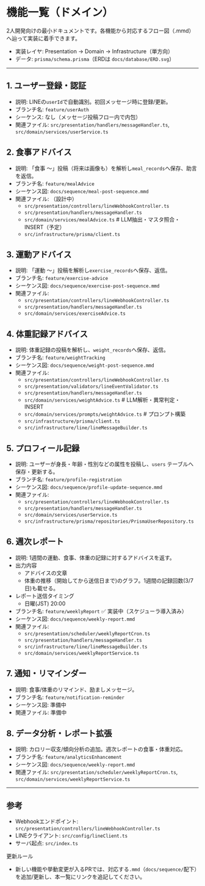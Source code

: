 # 機能一覧（ドメイン）

2人開発向けの最小ドキュメントです。各機能から対応するフロー図（.mmd）へ辿って実装に着手できます。

- 実装レイヤ: Presentation → Domain → Infrastructure（単方向）
- データ: `prisma/schema.prisma`（ERDは `docs/database/ERD.svg`）

---

## 1. ユーザー登録・認証
- 説明: LINEの`userId`で自動識別。初回メッセージ時に登録/更新。
- ブランチ名: `feature/userAuth`
- シーケンス: なし（メッセージ投稿フロー内で内包）
- 関連ファイル: `src/presentation/handlers/messageHandler.ts`, `src/domain/services/userService.ts`

## 2. 食事アドバイス
- 説明: 「食事 〜」投稿（将来は画像も）を解析し`meal_records`へ保存、助言を返信。
- ブランチ名: `feature/mealAdvice`
- シーケンス図: `docs/sequence/meal-post-sequence.mmd`
- 関連ファイル: （設計中）
    - `src/presentation/controllers/lineWebhookController.ts`
    - `src/presentation/handlers/messageHandler.ts`
    - `src/domain/services/mealAdvice.ts`            # LLM抽出・マスタ照合・INSERT（予定）
    - `src/infrastructure/prisma/client.ts`

## 3. 運動アドバイス
- 説明: 「運動 〜」投稿を解析し`exercise_records`へ保存、返信。
- ブランチ名: `feature/exercise-advice`
- シーケンス図: `docs/sequence/exercise-post-sequence.mmd`
- 関連ファイル: 
    - `src/presentation/controllers/lineWebhookController.ts`
    - `src/presentation/handlers/messageHandler.ts`
    - `src/domain/services/exerciseAdvice.ts`

## 4. 体重記録アドバイス
- 説明: 体重記録の投稿を解析し、`weight_records`へ保存、返信。
- ブランチ名: `feature/weightTracking`
- シーケンス図: `docs/sequence/weight-post-sequence.mmd`
- 関連ファイル:
    - `src/presentation/controllers/lineWebhookController.ts`
    - `src/presentation/validators/lineEventValidator.ts`
    - `src/presentation/handlers/messageHandler.ts`
    - `src/domain/services/weightAdvice.ts`            # LLM解析・異常判定・INSERT
    - `src/domain/services/prompts/weightAdvice.ts`   # プロンプト構築
    - `src/infrastructure/prisma/client.ts`
    - `src/infrastructure/line/lineMessageBuilder.ts`

## 5. プロフィール記録
- 説明: ユーザーが身長・年齢・性別などの属性を投稿し、`users` テーブルへ保存・更新する。
- ブランチ名: `feature/profile-registration`
- シーケンス図: `docs/sequence/profile-update-sequence.mmd`
- 関連ファイル:
    - `src/presentation/controllers/lineWebhookController.ts`
    - `src/presentation/handlers/messageHandler.ts`
    - `src/domain/services/userService.ts`
    - `src/infrastructure/prisma/repositories/PrismaUserRepository.ts`

## 6. 週次レポート
- 説明: 1週間の運動、食事、体重の記録に対するアドバイスを返す。
- 出力内容
    - アドバイスの文章
    - 体重の推移（開始してから送信日まで)のグラフ。1週間の記録回数(3/7日)も載せる。
- レポート送信タイミング
    - 日曜(JST) 20:00
- ブランチ名: `feature/weeklyReport` ✅ 実装中（スケジューラ導入済み）
- シーケンス図: `docs/sequence/weekly-report.mmd`
- 関連ファイル:
    - `src/presentation/scheduler/weeklyReportCron.ts`
    - `src/presentation/handlers/messageHandler.ts`
    - `src/infrastructure/line/lineMessageBuilder.ts`
    - `src/domain/services/weeklyReportService.ts`

## 7. 通知・リマインダー
- 説明: 食事/体重のリマインド、励ましメッセージ。
- ブランチ名: `feature/notification-reminder`
- シーケンス図: 準備中
- 関連ファイル: 準備中

## 8. データ分析・レポート拡張
- 説明: カロリー収支/傾向分析の追加。週次レポートの食事・体重対応。
- ブランチ名: `feature/analyticsEnhancement`
- シーケンス図: `docs/sequence/weekly-report.mmd`
- 関連ファイル: `src/presentation/scheduler/weeklyReportCron.ts`, `src/domain/services/weeklyReportService.ts`

---

## 参考
- Webhookエンドポイント: `src/presentation/controllers/lineWebhookController.ts`
- LINEクライアント: `src/config/lineClient.ts`
- サーバ起点: `src/index.ts`

更新ルール
- 新しい機能や挙動変更が入るPRでは、対応する`.mmd`（`docs/sequence/`配下）を追加/更新し、本一覧にリンクを追記してください。
